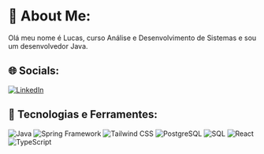 # 💫 About Me:
Olá meu nome é Lucas, curso Análise e Desenvolvimento de Sistemas e sou um desenvolvedor Java.


## 🌐 Socials:
[![LinkedIn](https://img.shields.io/badge/LinkedIn-%230077B5.svg?logo=linkedin&logoColor=white)]([https://www.linkedin.com/in/lucas-antonio-toledo-sileo-b42593237/](https://www.linkedin.com/in/lucas-antonio-toledo-sileo-b42593237/)) 


## 🔨 Tecnologias e Ferramentes:

![Java](https://img.shields.io/badge/Java-ED8B00?style=flat-square&logo=java&logoColor=white)
![Spring Framework](https://img.shields.io/badge/Spring%20Framework-6DB33F?style=flat-square&logo=spring&logoColor=white)
![Tailwind CSS](https://img.shields.io/badge/Tailwind%20CSS-06B6D4?style=flat-square&logo=tailwind-css&logoColor=white)
![PostgreSQL](https://img.shields.io/badge/PostgreSQL-4169E1?style=flat-square&logo=postgresql&logoColor=white)
![SQL](https://img.shields.io/badge/SQL-003B57?style=flat-square&logo=sqlite&logoColor=white)
![React](https://img.shields.io/badge/React-61DAFB?style=flat-square&logo=react&logoColor=black)
![TypeScript](https://img.shields.io/badge/TypeScript-007ACC?style=flat-square&logo=typescript&logoColor=white)
